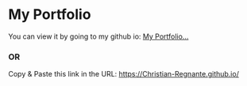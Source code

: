 # My Portfolio
You can view it by going to my github io: [My Portfolio...](https://Christian-Regnante.github.io/)

### OR
Copy & Paste this link in the URL: https://Christian-Regnante.github.io/
